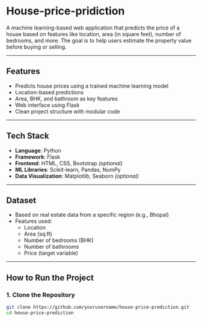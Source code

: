 # House-price-pridiction

A machine learning-based web application that predicts the price of a house based on features like location, area (in square feet), number of bedrooms, and more. The goal is to help users estimate the property value before buying or selling.

---

## Features

- Predicts house prices using a trained machine learning model
- Location-based predictions
- Area, BHK, and bathroom as key features
- Web interface using Flask
- Clean project structure with modular code

---

## Tech Stack

- **Language**: Python  
- **Framework**: Flask  
- **Frontend**: HTML, CSS, Bootstrap *(optional)*  
- **ML Libraries**: Scikit-learn, Pandas, NumPy  
- **Data Visualization**: Matplotlib, Seaborn *(optional)*

---

## Dataset

- Based on real estate data from a specific region (e.g., Bhopal)
- Features used:
  - Location
  - Area (sq.ft)
  - Number of bedrooms (BHK)
  - Number of bathrooms
  - Price (target variable)

---

## How to Run the Project

### 1. Clone the Repository
```bash
git clone https://github.com/yourusername/house-price-prediction.git
cd house-price-prediction
